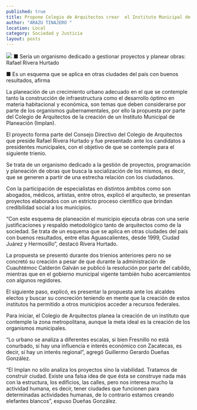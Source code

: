 ```yaml
---
published: true
title: Propone Colegio de Arquitectos crear  el Instituto Municipal de Planeación
author: "ARAZU TINAJERO "
location: Local
category: Sociedad y Justicia
layout: posts
---
```


![](http://i.imgur.com/uOxKLwam.jpg)
■ Sería un organismo dedicado a gestionar proyectos y planear obras: Rafael Rivera Hurtado

■ Es un esquema que se aplica en otras ciudades del país con buenos resultados, afirma

La planeación de un crecimiento urbano adecuado en el que se contemple tanto la construcción de infraestructura como el desarrollo óptimo en materia habitacional y económica, son temas que deben considerarse por parte de los organismos gubernamentales, por ello la propuesta por parte del Colegio de Arquitectos de la creación de un Instituto Municipal de Planeación (Implan).

El proyecto forma parte del Consejo Directivo del Colegio de Arquitectos que preside Rafael Rivera Hurtado y fue presentado ante los candidatos a presidentes municipales, con el objetivo de que se contemple para el siguiente trienio.

Se trata de un organismo dedicado a la gestión de proyectos, programación y planeación de obras que busca la socialización de los mismos, es decir, que se generen a partir de una estrecha relación con los ciudadanos.

Con la participación de especialistas en distintos ámbitos como son abogados, médicos, artistas, entre otros, explicó el arquitecto, se presentan proyectos elaborados con un estricto proceso científico que brindan credibilidad social a los municipios.

“Con este esquema de planeación el municipio ejecuta obras con una serie justificaciones y respaldo metodológico tanto de arquitectos como de la sociedad. Se trata de un esquema que se aplica en otras ciudades del país con buenos resultados, entre ellas Aguascalientes, desde 1999, Ciudad Juárez y Hermosillo”, destacó Rivera Hurtado.

La propuesta se presentó durante dos trienios anteriores pero no se concretó su creación a pesar de que durante la administración de Cuauhtémoc Calderón Galván se publicó la resolución por parte del cabildo, mientras que en el gobierno municipal vigente también hubo acercamientos con algunos regidores.

El siguiente paso, explicó, es presentar la propuesta ante los alcaldes electos y buscar su concreción teniendo en mente que la creación de estos institutos ha permitido a otros municipios acceder a recursos federales.

Para iniciar, el Colegio de Arquitectos planea la creación de un instituto que contemple la zona metropolitana, aunque la meta ideal es la creación de los organismos municipales. 

“Lo urbano se analiza a diferentes escalas, si bien Fresnillo no está conurbado, si hay una influencia e interés económico con Zacatecas, es decir, sí hay un interés regional”, agregó Guillermo Gerardo Dueñas González.

“El Implan no sólo analiza los proyectos sino la viabilidad. Tratamos de construir ciudad. Existe una falsa idea de que ésta se construye nada más con la estructura, los edificios, las calles, pero nos interesa mucho la actividad humana, es decir, tener ciudades que funcionen para determinadas actividades humanas, de lo contrario estamos creando elefantes blancos”, expuso Dueñas González.
